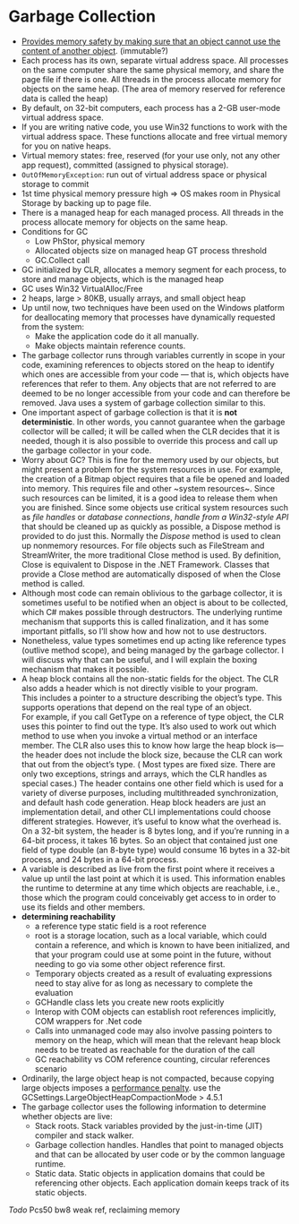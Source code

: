# Garbage Collection

+ [Provides memory safety by making sure that an object cannot use the content of another object](https://msdn.microsoft.com/en-us/library/ee787088(v=vs.110).aspx). (immutable?) 
+ Each process has its own, separate virtual address space.
All processes on the same computer share the same physical memory, and share the page file if there is one. 
All threads in the process allocate memory for objects on the same heap. (The area of memory reserved for reference data is called the heap) 
+ By default, on 32-bit computers, each process has a 2-GB user-mode virtual address space. 
+ If you are writing native code, you use Win32 functions to work with the virtual address space. 
These functions allocate and free virtual memory for you on native heaps. 
+ Virtual memory states: free, reserved (for your use only, not any other app request), committed (assigned to physical storage). 
+ `OutOfMemoryException`: run out of virtual address space or physical storage to commit 
+ 1st time physical memory pressure high => OS makes room in Physical Storage by backing up to page file. 
+ There is a managed heap for each managed process. 
All threads in the process allocate memory for objects on the same heap. 
+ Conditions for GC
   - Low PhStor, physical memory 
   - Allocated objects size on managed heap GT process threshold 
   - GC.Collect call 
+ GC initialized by CLR, allocates a memory segment for each process, to store and manage objects, which is the managed heap 
+ GC uses Win32 VirtualAlloc/Free 
+ 2 heaps, large > 80KB, usually arrays, and small object heap
+ Up until now, two techniques have been used on the Windows platform for deallocating memory that processes have dynamically requested from the system: 
   - Make the application code do it all manually. 
   - Make objects maintain reference counts.
+ The garbage collector runs through variables currently in scope in your code, 
examining references to objects stored on the heap to identify which ones are accessible from your code — 
that is, which objects have references that refer to them. 
Any objects that are not referred to are deemed to be no longer accessible from your code and can therefore be removed. 
Java uses a system of garbage collection similar to this. 
+ One important aspect of garbage collection is that it is **not deterministic**. 
In other words, you cannot guarantee when the garbage collector will be called; 
it will be called when the CLR decides that it is needed, though it is also possible to override this process and call up the garbage collector in your code.
+ Worry about GC? This is fine for the memory used by our objects, but might present a problem for the system resources in use. 
For example, the creation of a Bitmap object requires that a file be opened and loaded into memory. 
This requires file and other ~system resources~. 
Since such resources can be limited, it is a good idea to release them when you are finished. 
Since some objects use critical system resources such as _file handles_ or _database connections_, 
_handle from a Win32-style API_ that should be cleaned up as quickly as possible, 
a Dispose method is provided to do just this. 
Normally the _Dispose_ method is used to clean up nonmemory resources. 
For file objects such as FileStream and StreamWriter, the more traditional Close method is used. 
By definition, Close is equivalent to Dispose in the .NET Framework. 
Classes that provide a Close method are automatically disposed of when the Close method is called.
+ Although most code can remain oblivious to the garbage collector, it is sometimes useful to be notified when an object is about to be collected, which C# makes possible through destructors. 
The underlying runtime mechanism that supports this is called finalization, and it has some important pitfalls, so I’ll show how and how not to use destructors.
+ Nonetheless, value types sometimes end up acting like reference types (outlive method scope), and being managed by the garbage collector. 
I will discuss why that can be useful, and I will explain the boxing mechanism that makes it possible. 
+ A heap block contains all the non-static fields for the object. The CLR also adds a header which is not directly visible to your program.  
This includes a pointer to a structure describing the object’s type. This supports operations that depend on the real type of an object.  
For example, if you call GetType on a reference of type object, the CLR uses this pointer to find out the type. 
It’s also used to work out which method to use when you invoke a virtual method or an interface member. 
The CLR also uses this to know how large the heap block is—the header does not include the block size, because the CLR can work that out from the object’s type. (
Most types are fixed size. There are only two exceptions, strings and arrays, which the CLR handles as special cases.) 
The header contains one other field which is used for a variety of diverse purposes, including multithreaded synchronization, and default hash code generation. 
Heap block headers are just an implementation detail, and other CLI implementations could choose different strategies. 
However, it’s useful to know what the overhead is. 
On a 32-bit system, the header is 8 bytes long, and if you’re running in a 64-bit process, it takes 16 bytes. 
So an object that contained just one field of type double (an 8-byte type) would consume 16 bytes in a 32-bit process, and 24 bytes in a 64-bit process.
+ A variable is described as live from the first point where it receives a value up until the last point at which it is used. 
This information enables the runtime to determine at any time which objects are reachable, i.e., those which the program could conceivably get access to in order to use its fields and other members.
+ **determining reachability**
  - a reference type static field is a root reference 
  - root is a storage location, such as a local variable, which could contain a reference, and which is known to have been initialized, and that your program could use at some point in the future, without needing to go via some other object reference first. 
  - Temporary objects created as a result of evaluating expressions need to stay alive for as long as necessary to complete the evaluation  
  - GCHandle class lets you create new roots explicitly 
  - Interop with COM objects can establish root references implicitly, COM wrappers for .Net code 
  - Calls into unmanaged code may also involve passing pointers to memory on the heap, which will mean that the relevant heap block needs to be treated as reachable for the duration of the call 
  - GC reachability vs COM reference counting, circular references scenario 
+ Ordinarily, the large object heap is not compacted, because copying large objects imposes a [performance penalty](https://msdn.microsoft.com/en-us/library/ee787088(v=vs.110).aspx). 
use the GCSettings.LargeObjectHeapCompactionMode > 4.5.1
+ The garbage collector uses the following information to determine whether objects are live:  
  - Stack roots. Stack variables provided by the just-in-time (JIT) compiler and stack walker. 
  - Garbage collection handles. Handles that point to managed objects and that can be allocated by user code or by the common language runtime. 
  - Static data. Static objects in application domains that could be referencing other objects. Each application domain keeps track of its static objects.
  
_Todo_ Pcs50 bw8 weak ref, reclaiming memory
